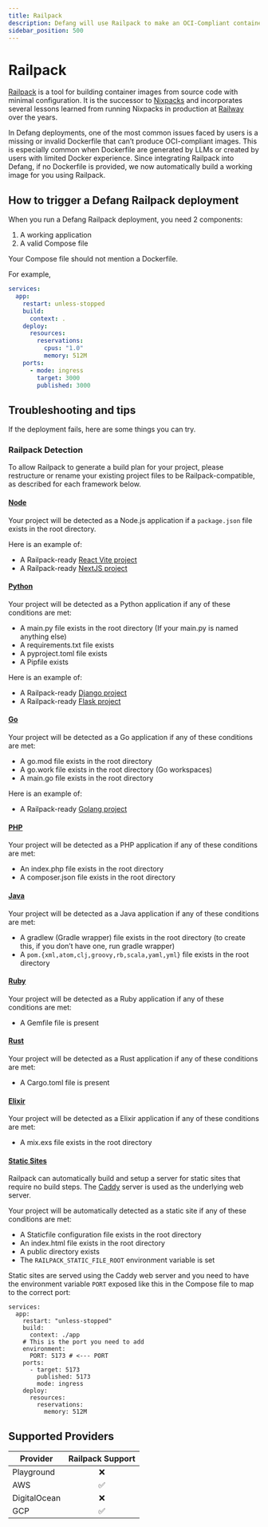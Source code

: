 ```yaml
---
title: Railpack
description: Defang will use Railpack to make an OCI-Compliant container image for your project.
sidebar_position: 500
---
```


# Railpack

[Railpack](https://railpack.com/) is a tool for building container images from source code with minimal configuration. It is the successor to [Nixpacks](https://nixpacks.com/) and incorporates several lessons learned from running Nixpacks in production at [Railway](https://railway.com/) over the years.

In Defang deployments, one of the most common issues faced by users is a missing or invalid Dockerfile that can’t produce OCI-compliant images. This is especially common when Dockerfile are generated by LLMs or created by users with limited Docker experience. Since integrating Railpack into Defang, if no Dockerfile is provided, we now automatically build a working image for you using Railpack.

## How to trigger a Defang Railpack deployment

When you run a Defang Railpack deployment, you need 2 components:

1. A working application
2. A valid Compose file

Your Compose file should not mention a Dockerfile.

For example,

```yaml
services:
  app:
    restart: unless-stopped
    build:
      context: .
    deploy:
      resources:
        reservations:
          cpus: "1.0"
          memory: 512M
    ports:
      - mode: ingress
        target: 3000
        published: 3000
```

## Troubleshooting and tips

If the deployment fails, here are some things you can try.

### Railpack Detection

To allow Railpack to generate a build plan for your project, please restructure or rename your existing project files to be Railpack-compatible, as described for each framework below.

#### [Node](https://railpack.com/languages/node/)

Your project will be detected as a Node.js application if a `package.json` file exists in the root directory.

Here is an example of:

- A Railpack-ready [React Vite project](https://github.com/DefangLabs/samples/tree/main/samples/react-vite-railpack)
- A Railpack-ready [NextJS project](https://github.com/DefangLabs/samples/tree/main/samples/nextjs-railpack)

#### [Python](https://railpack.com/languages/python)

Your project will be detected as a Python application if any of these conditions are met:

- A main.py file exists in the root directory (If your main.py is named anything else)
- A requirements.txt file exists
- A pyproject.toml file exists
- A Pipfile exists

Here is an example of:

- A Railpack-ready [Django project](https://github.com/DefangLabs/samples/tree/main/samples/django-railpack)
- A Railpack-ready [Flask project](https://github.com/DefangLabs/samples/tree/main/samples/flask-railpack)

#### [Go](https://railpack.com/languages/golang)

Your project will be detected as a Go application if any of these conditions are met:

- A go.mod file exists in the root directory
- A go.work file exists in the root directory (Go workspaces)
- A main.go file exists in the root directory

Here is an example of:

- A Railpack-ready [Golang project](https://github.com/DefangLabs/samples/tree/main/samples/golang-http-form-railpack)

#### [PHP](https://railpack.com/languages/php)

Your project will be detected as a PHP application if any of these conditions are met:

- An index.php file exists in the root directory
- A composer.json file exists in the root directory

#### [Java](https://railpack.com/languages/java)

Your project will be detected as a Java application if any of these conditions are met:

- A gradlew (Gradle wrapper) file exists in the root directory (to create this, if you don’t have one, run gradle wrapper)
- A `pom.{xml,atom,clj,groovy,rb,scala,yaml,yml}` file exists in the root directory

#### [Ruby](https://railpack.com/languages/ruby)

Your project will be detected as a Ruby application if any of these conditions are met:

- A Gemfile file is present

#### [Rust](https://railpack.com/languages/rust)

Your project will be detected as a Rust application if any of these conditions are met:

- A Cargo.toml file is present

#### [Elixir](https://railpack.com/languages/elixir)

Your project will be detected as a Elixir application if any of these conditions are met:

- A mix.exs file exists in the root directory

#### [Static Sites](https://railpack.com/languages/staticfile)

Railpack can automatically build and setup a server for static sites that require no build steps. The [Caddy](https://caddyserver.com/) server is used as the underlying web server.

Your project will be automatically detected as a static site if any of these conditions are met:

- A Staticfile configuration file exists in the root directory
- An index.html file exists in the root directory
- A public directory exists
- The `RAILPACK_STATIC_FILE_ROOT` environment variable is set

Static sites are served using the Caddy web server and you need to have the environment variable `PORT` exposed like this in the Compose file to map to the correct port:

```
services:
  app:
    restart: "unless-stopped"
    build:
      context: ./app
    # This is the port you need to add
    environment:
      PORT: 5173 # <--- PORT
    ports:
      - target: 5173
        published: 5173
        mode: ingress
    deploy:
      resources:
        reservations:
          memory: 512M
```

## Supported Providers

| Provider       | Railpack Support |
|----------------|:----------------:|
| Playground     |     ❌ |
| AWS            |     ✅ |
| DigitalOcean   |     ❌ |
| GCP            |     ✅ |
